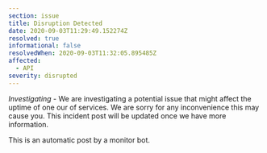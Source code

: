 ```yaml
---
section: issue
title: Disruption Detected
date: 2020-09-03T11:29:49.152274Z
resolved: true
informational: false
resolvedWhen: 2020-09-03T11:32:05.895485Z
affected:
  - API
severity: disrupted
---
```

*Investigating* - We are investigating a potential issue that might affect the uptime of one our of services. We are sorry for any inconvenience this may cause you. This incident post will be updated once we have more information.

This is an automatic post by a monitor bot.
        